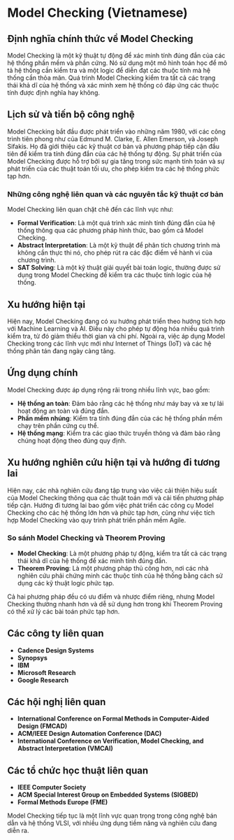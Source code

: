 # Model Checking (Vietnamese)

## Định nghĩa chính thức về Model Checking

Model Checking là một kỹ thuật tự động để xác minh tính đúng đắn của các hệ thống phần mềm và phần cứng. Nó sử dụng một mô hình toán học để mô tả hệ thống cần kiểm tra và một logic để diễn đạt các thuộc tính mà hệ thống cần thỏa mãn. Quá trình Model Checking kiểm tra tất cả các trạng thái khả dĩ của hệ thống và xác minh xem hệ thống có đáp ứng các thuộc tính được định nghĩa hay không.

## Lịch sử và tiến bộ công nghệ

Model Checking bắt đầu được phát triển vào những năm 1980, với các công trình tiên phong như của Edmund M. Clarke, E. Allen Emerson, và Joseph Sifakis. Họ đã giới thiệu các kỹ thuật cơ bản và phương pháp tiếp cận đầu tiên để kiểm tra tính đúng đắn của các hệ thống tự động. Sự phát triển của Model Checking được hỗ trợ bởi sự gia tăng trong sức mạnh tính toán và sự phát triển của các thuật toán tối ưu, cho phép kiểm tra các hệ thống phức tạp hơn.

### Những công nghệ liên quan và các nguyên tắc kỹ thuật cơ bản

Model Checking liên quan chặt chẽ đến các lĩnh vực như:

- **Formal Verification**: Là một quá trình xác minh tính đúng đắn của hệ thống thông qua các phương pháp hình thức, bao gồm cả Model Checking.
- **Abstract Interpretation**: Là một kỹ thuật để phân tích chương trình mà không cần thực thi nó, cho phép rút ra các đặc điểm về hành vi của chương trình.
- **SAT Solving**: Là một kỹ thuật giải quyết bài toán logic, thường được sử dụng trong Model Checking để kiểm tra các thuộc tính logic của hệ thống.

## Xu hướng hiện tại

Hiện nay, Model Checking đang có xu hướng phát triển theo hướng tích hợp với Machine Learning và AI. Điều này cho phép tự động hóa nhiều quá trình kiểm tra, từ đó giảm thiểu thời gian và chi phí. Ngoài ra, việc áp dụng Model Checking trong các lĩnh vực mới như Internet of Things (IoT) và các hệ thống phân tán đang ngày càng tăng.

## Ứng dụng chính

Model Checking được áp dụng rộng rãi trong nhiều lĩnh vực, bao gồm:

- **Hệ thống an toàn**: Đảm bảo rằng các hệ thống như máy bay và xe tự lái hoạt động an toàn và đúng đắn.
- **Phần mềm nhúng**: Kiểm tra tính đúng đắn của các hệ thống phần mềm chạy trên phần cứng cụ thể.
- **Hệ thống mạng**: Kiểm tra các giao thức truyền thông và đảm bảo rằng chúng hoạt động theo đúng quy định.

## Xu hướng nghiên cứu hiện tại và hướng đi tương lai

Hiện nay, các nhà nghiên cứu đang tập trung vào việc cải thiện hiệu suất của Model Checking thông qua các thuật toán mới và cải tiến phương pháp tiếp cận. Hướng đi tương lai bao gồm việc phát triển các công cụ Model Checking cho các hệ thống lớn hơn và phức tạp hơn, cũng như việc tích hợp Model Checking vào quy trình phát triển phần mềm Agile.

### So sánh Model Checking và Theorem Proving

- **Model Checking**: Là một phương pháp tự động, kiểm tra tất cả các trạng thái khả dĩ của hệ thống để xác minh tính đúng đắn.
- **Theorem Proving**: Là một phương pháp thủ công hơn, nơi các nhà nghiên cứu phải chứng minh các thuộc tính của hệ thống bằng cách sử dụng các kỹ thuật logic phức tạp.

Cả hai phương pháp đều có ưu điểm và nhược điểm riêng, nhưng Model Checking thường nhanh hơn và dễ sử dụng hơn trong khi Theorem Proving có thể xử lý các bài toán phức tạp hơn.

## Các công ty liên quan

- **Cadence Design Systems**
- **Synopsys**
- **IBM**
- **Microsoft Research**
- **Google Research**

## Các hội nghị liên quan

- **International Conference on Formal Methods in Computer-Aided Design (FMCAD)**
- **ACM/IEEE Design Automation Conference (DAC)**
- **International Conference on Verification, Model Checking, and Abstract Interpretation (VMCAI)**

## Các tổ chức học thuật liên quan

- **IEEE Computer Society**
- **ACM Special Interest Group on Embedded Systems (SIGBED)**
- **Formal Methods Europe (FME)**

Model Checking tiếp tục là một lĩnh vực quan trọng trong công nghệ bán dẫn và hệ thống VLSI, với nhiều ứng dụng tiềm năng và nghiên cứu đang diễn ra.